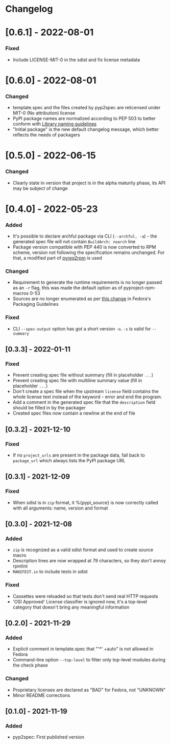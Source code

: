 # Changelog

# [0.6.1] - 2022-08-01
### Fixed
- Include LICENSE-MIT-0 in the sdist and fix license metadata


# [0.6.0] - 2022-08-01
### Changed
- template.spec and the files created by pyp2spec are relicensed under MIT-0 (No attribution) license
- PyPI package names are normalized according to PEP 503 to better conform with [Library naming guidelines](https://docs.fedoraproject.org/en-US/packaging-guidelines/Python/#_naming)
- "Initial package" is the new default changelog message, which better reflects the needs of packagers


# [0.5.0] - 2022-06-15
### Changed
- Clearly state in version that project is in the alpha maturity phase,
its API may be subject of change

# [0.4.0] - 2022-05-23
### Added
- It's possible to declare archful package via CLI (`--archful, -a`) -
the generated spec file will not contain `BuildArch: noarch` line
- Package version compatible with PEP 440 is now converted to RPM scheme,
version not following the specification remains unchanged.
For that, a modified part of [pyreq2rpm](https://github.com/gordonmessmer/pyreq2rpm/blob/master/pyreq2rpm/pyreq2rpm.py) is used

### Changed
- Requirement to generate the runtime requirements is no longer passed as an `-r` flag,
this was made the default option as of pyproject-rpm-macros 0-53
- Sources are no longer enumerated as per [this change](https://pagure.io/packaging-committee/pull-request/1157) in Fedora's Packaging Guidelines

### Fixed
- CLI `--spec-output` option has got a short version `-o`. `-s` is valid for `--summary`


## [0.3.3] - 2022-01-11
### Fixed
- Prevent creating spec file without summary (fill in placeholder `...`)
- Prevent creating spec file with multiline summary value (fill in placeholder `...`)
- Don't create a spec file when the upstream `license` field contains the whole license text instead of the keyword - error and end the program.
- Add a comment in the generated spec file that the `description` field should be filled in by the packager
- Created spec files now contain a newline at the end of file


## [0.3.2] - 2021-12-10
### Fixed
- If no `project_urls` are present in the package data, fall back to `package_url`
which always lists the PyPI package URL


## [0.3.1] - 2021-12-09
### Fixed
- When sdist is in `zip` format, it %{pypi_source} is now correctly called with all arguments: name, version and format


## [0.3.0] - 2021-12-08
### Added
- `zip` is recognized as a valid sdist format and used to create source macro
- Description lines are now wrapped at 79 characters, so they don't annoy rpmlint
- `MANIFEST.in` to include tests in sdist

### Fixed
- Cassettes were reloaded so that tests don't send real HTTP requests
- 'OSI Approved' License classifier is ignored now, it's a top-level category
that doesn't bring any meaningful information


## [0.2.0] - 2021-11-29
### Added
- Explicit comment in template.spec that "'*' +auto" is not allowed in Fedora
- Command-line option `--top-level` to filter only top-level modules during the check phase

### Changed
- Proprietary licenses are declared as "BAD" for Fedora, not "UNKNOWN"
- Minor README corrections


## [0.1.0] - 2021-11-19
### Added
- pyp2spec: First published version
